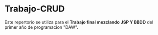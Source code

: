 ﻿# Trabajo-CRUD

Este repertorio se utiliza para el **Trabajo final mezclando JSP Y BBDD** del primer año de programacion "DAW".

